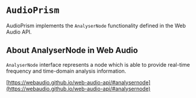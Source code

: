 #  ``AudioPrism``

AudioPrism implements the `AnalyserNode` functionality defined in the Web Audio API. 

## About AnalyserNode in Web Audio  

`AnalyserNode` interface represents a node which is able to provide real-time frequency and time-domain analysis information.

[https://webaudio.github.io/web-audio-api/#analysernode](https://webaudio.github.io/web-audio-api/#analysernode)
